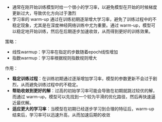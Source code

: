 - 通常在刚开始训练模型时给一个很小的学习率，以避免模型在开始的时候梯度更新过大，导致优化方向过于激烈
- 学习率的 warm-up 通过在训练初期逐渐增大学习率，避免了训练过程中的不稳定现象，尤其是在深度神经网络训练中尤为重要。通过 warm-up，模型可以稳定地开始训练，然后在后期逐步加速收敛，从而得到更好的训练效果。

策略：
- 线性warmup：学习率在指定的步数随着epoch线性增加
- 指数warmup：学习率根据规则指数规则增大

作用：
- **稳定训练过程**：在训练初期通过逐渐增加学习率，模型的参数更新不会过于剧烈，从而避免训练过程中的不稳定。
- **帮助收敛到更好的解**：过高的初始学习率可能会导致在初期就跳过较优的解，而通过 warm-up，模型可以先找到一个较为平滑的优化路径，然后再快速逼近最优解。
- **适应更大的学习率**：当模型在初期已经逐步学习到合理的特征后，warm-up 结束后，学习率可以迅速升高，从而加速后期的收敛

